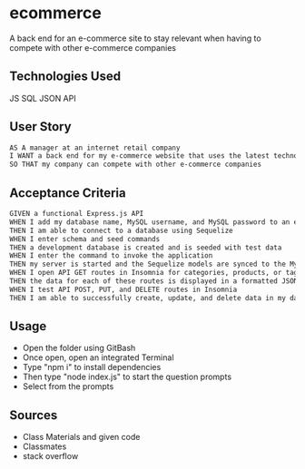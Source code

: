 # ecommerce
A back end for an e-commerce site to stay relevant when having to compete with other e-commerce companies
## Technologies Used

JS
SQL
JSON
API

## User Story

```md
AS A manager at an internet retail company
I WANT a back end for my e-commerce website that uses the latest technologies
SO THAT my company can compete with other e-commerce companies
```

## Acceptance Criteria

```md
GIVEN a functional Express.js API
WHEN I add my database name, MySQL username, and MySQL password to an environment variable file
THEN I am able to connect to a database using Sequelize
WHEN I enter schema and seed commands
THEN a development database is created and is seeded with test data
WHEN I enter the command to invoke the application
THEN my server is started and the Sequelize models are synced to the MySQL database
WHEN I open API GET routes in Insomnia for categories, products, or tags
THEN the data for each of these routes is displayed in a formatted JSON
WHEN I test API POST, PUT, and DELETE routes in Insomnia
THEN I am able to successfully create, update, and delete data in my database
```

## Usage

* Open the folder using GitBash
* Once open, open an integrated Terminal
* Type "npm i" to install dependencies
* Then type "node index.js" to start the question prompts
* Select from the prompts

## Sources
* Class Materials and given code
* Classmates
* stack overflow

